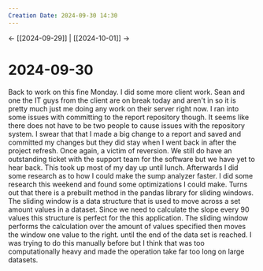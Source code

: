 ```yaml
---
Creation Date: 2024-09-30 14:30
---
```


<- [[2024-09-29]] | [[2024-10-01]]  ->

# 2024-09-30
Back to work on this fine Monday. I did some more client work. Sean and one the IT guys from the client are on break today and aren't in so it is pretty much just me doing any work on their server right now. I ran into some issues with committing to the report repository though. It seems like there does not have to be two people to cause issues with the repository system. I swear that that I made a big change to a report and saved and committed my changes but they did stay when I went back in after the project refresh. Once again, a victim of reversion. We still do have an outstanding ticket with the support team for the software but we have yet to hear back. This took up most of my day up until lunch. Afterwards I did some research as to how I could make the sump analyzer faster. I did some research this weekend and found some optimizations I could make. Turns out that there is a prebuilt method in the pandas library for sliding windows. The sliding window is a data structure that is used to move across a set amount values in a dataset. Since we need to calculate the slope every 90 values this structure is perfect for the this application. The sliding window performs the calculation over the amount of values specified then moves the window one value to the right. until the end of the data set is reached. I was trying to do this manually before but I think that was too computationally heavy and made the operation take far too long on large datasets. 